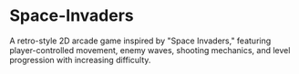 # Space-Invaders
A retro-style 2D arcade game inspired by "Space Invaders," featuring player-controlled movement, enemy waves, shooting mechanics, and level progression with increasing difficulty.
